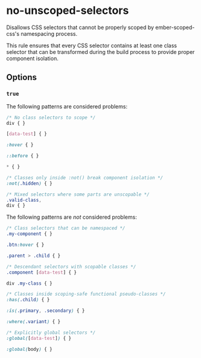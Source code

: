 # no-unscoped-selectors

Disallows CSS selectors that cannot be properly scoped by ember-scoped-css's namespacing process.

This rule ensures that every CSS selector contains at least one class selector that can be transformed during the build process to provide proper component isolation.

## Options

### `true`

The following patterns are considered problems:

<!-- prettier-ignore -->
```css
/* No class selectors to scope */
div { }
```

<!-- prettier-ignore -->
```css
[data-test] { }
```

<!-- prettier-ignore -->
```css
:hover { }
```

<!-- prettier-ignore -->
```css
::before { }
```

<!-- prettier-ignore -->
```css
* { }
```

<!-- prettier-ignore -->
```css
/* Classes only inside :not() break component isolation */
:not(.hidden) { }
```

<!-- prettier-ignore -->
```css
/* Mixed selectors where some parts are unscopable */
.valid-class,
div { }
```

The following patterns are _not_ considered problems:

<!-- prettier-ignore -->
```css
/* Class selectors that can be namespaced */
.my-component { }
```

<!-- prettier-ignore -->
```css
.btn:hover { }
```

<!-- prettier-ignore -->
```css
.parent > .child { }
```

<!-- prettier-ignore -->
```css
/* Descendant selectors with scopable classes */
.component [data-test] { }
```

<!-- prettier-ignore -->
```css
div .my-class { }
```

<!-- prettier-ignore -->
```css
/* Classes inside scoping-safe functional pseudo-classes */
:has(.child) { }
```

<!-- prettier-ignore -->
```css
:is(.primary, .secondary) { }
```

<!-- prettier-ignore -->
```css
:where(.variant) { }
```

<!-- prettier-ignore -->
```css
/* Explicitly global selectors */
:global([data-test]) { }
```

<!-- prettier-ignore -->
```css
:global(body) { }
```
